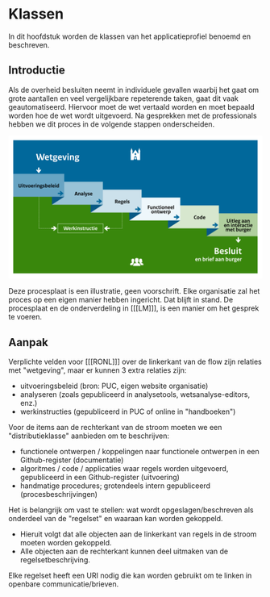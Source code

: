 # Klassen

In dit hoofdstuk worden de klassen van het applicatieprofiel benoemd en beschreven.

## Introductie

Als de overheid besluiten neemt in individuele gevallen waarbij het gaat om grote aantallen en veel vergelijkbare repeterende taken, gaat dit vaak geautomatiseerd. Hiervoor moet de wet vertaald worden en moet bepaald worden hoe de wet wordt uitgevoerd. Na gesprekken met de professionals hebben we dit proces in de volgende stappen onderscheiden.

![processen-wetsuitvoering](./media/processen-wetsuitvoering.png "Processen wetsuitvoering")

Deze procesplaat is een illustratie, geen voorschrift. Elke organisatie zal het proces op een eigen manier hebben ingericht. Dat blijft in stand. De procesplaat en de onderverdeling in [[[LM]]], is een manier om het gesprek te voeren.

## Aanpak

Verplichte velden voor [[[RONL]]] over de linkerkant van de flow zijn relaties met "wetgeving", maar er kunnen 3 extra relaties zijn:
- uitvoeringsbeleid (bron: PUC, eigen website organisatie)
- analyseren (zoals gepubliceerd in analysetools, wetsanalyse-editors, enz.)
- werkinstructies (gepubliceerd in PUC of online in "handboeken")

Voor de items aan de rechterkant van de stroom moeten we een "distributieklasse" aanbieden om te beschrijven:
- functionele ontwerpen / koppelingen naar functionele ontwerpen in een Github-register (documentatie)
- algoritmes / code / applicaties waar regels worden uitgevoerd, gepubliceerd in een Github-register (uitvoering)
- handmatige procedures; grotendeels intern gepubliceerd (procesbeschrijvingen)

Het is belangrijk om vast te stellen: wat wordt opgeslagen/beschreven als onderdeel van de "regelset" en waaraan kan worden gekoppeld.
- Hieruit volgt dat alle objecten aan de linkerkant van regels in de stroom moeten worden gekoppeld.
- Alle objecten aan de rechterkant kunnen deel uitmaken van de regelsetbeschrijving.

Elke regelset heeft een URI nodig die kan worden gebruikt om te linken in openbare communicatie/brieven.